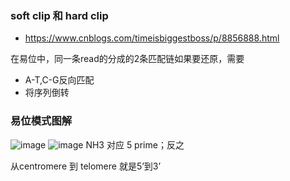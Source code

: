 ### soft clip 和 hard clip
- https://www.cnblogs.com/timeisbiggestboss/p/8856888.html

在易位中，同一条read的分成的2条匹配链如果要还原，需要
- A-T,C-G反向匹配
- 将序列倒转

### 易位模式图解
![image](https://user-images.githubusercontent.com/41554601/210094662-a75060de-e9b9-4d5a-aaff-5f7affa0db6a.png)
![image](https://user-images.githubusercontent.com/41554601/210094668-558f88fe-0556-4868-bb97-700ffa29b54a.png)
NH3 对应 5 prime；反之

从centromere 到 telomere 就是5’到3’
